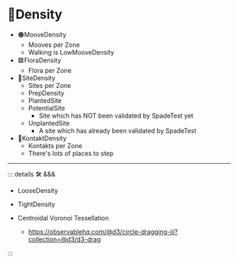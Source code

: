 # 🔻<via>Density</via>

- 🟠<motor>MooveDensity</motor>
    - Mooves per Zone
    - Walking is LowMooveDensity
- 🟩<ekos>FloraDensity</ekos>
    - Flora per Zone
- 🔻<via>SiteDensity</via>
    - Sites per Zone
    - PrepDensity
    - PlantedSite
    - PotentialSite
        - Site which has NOT been validated by SpadeTest yet
    - UnplantedSite
        - A site which has already been validated by SpadeTest
- 🔻<via>KontaktDensity</via>
    - Kontakts per Zone
    - There's lots of places to step

---

<!-- =================================================== -->
<!-- =================================================== -->
<!-- =================================================== -->
<!-- =================================================== -->
<!-- =================================================== -->
::: details 🛠 <dev>&&&</dev>

- LooseDensity
- TightDensity

- Centroidal Voronoi Tessellation
    - <https://observablehq.com/@d3/circle-dragging-iii?collection=@d3/d3-drag>

:::
